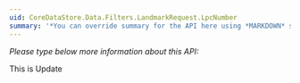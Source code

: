 ```yaml
---
uid: CoreDataStore.Data.Filters.LandmarkRequest.LpcNumber
summary: '*You can override summary for the API here using *MARKDOWN* syntax'
---
```


*Please type below more information about this API:*

This is Update
